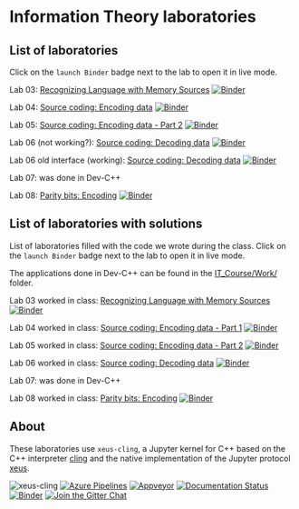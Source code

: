 # Information Theory laboratories

## List of laboratories

Click on the `launch Binder` badge next to the lab to open it in live mode.

 
<!-- Lab 03: [Random Data Generator](notebooks/L03_RandomDataGenerator.ipynb) [![Binder](https://mybinder.org/badge_logo.svg)](https://mybinder.org/v2/gh/nikcleju/xeus-cling/HEAD?urlpath=/lab/tree/notebooks/L03_RandomDataGenerator.ipynb)-->

Lab 03: [Recognizing Language with Memory Sources](L03_RecognizeLanguage.ipynb) [![Binder](https://mybinder.org/badge_logo.svg)](https://mybinder.org/v2/gh/nikcleju/IT_Course/HEAD?urlpath=/lab/tree/Labs/Jupyter/L03_RecognizeLanguage.ipynb)

Lab 04: [Source coding: Encoding data](L04_SourceCoding_Encoding.ipynb) [![Binder](https://mybinder.org/badge_logo.svg)](https://mybinder.org/v2/gh/nikcleju/IT_Course/HEAD?urlpath=/lab/tree/Labs/Jupyter/L04_SourceCoding_Encoding.ipynb)

Lab 05: [Source coding: Encoding data - Part 2](L05_SourceCoding_Encoding_Part2.ipynb) [![Binder](https://mybinder.org/badge_logo.svg)](https://mybinder.org/v2/gh/nikcleju/IT_Course/HEAD?urlpath=/lab/tree/Labs/Jupyter/L05_SourceCoding_Encoding_Part2.ipynb)

Lab 06 (not working?): [Source coding: Decoding data](L06_SourceCoding_Decoding.ipynb) [![Binder](https://mybinder.org/badge_logo.svg)](https://mybinder.org/v2/gh/nikcleju/IT_Course/HEAD?filepath=Labs/Jupyter/L06_SourceCoding_Decoding.ipynb)

Lab 06 old interface (working): [Source coding: Decoding data](L06_SourceCoding_Decoding.ipynb) [![Binder](https://mybinder.org/badge_logo.svg)](https://mybinder.org/v2/gh/nikcleju/IT_Course/HEAD?urlpath=/lab/tree/Labs/Jupyter/L06_SourceCoding_Decoding.ipynb)

Lab 07: was done in Dev-C++

Lab 08: [Parity bits: Encoding](L08_ParityBit_Encoding.ipynb) [![Binder](https://mybinder.org/badge_logo.svg)](https://mybinder.org/v2/gh/nikcleju/IT_Course/HEAD?urlpath=/lab/tree/Labs/Jupyter/L08_ParityBit_Encoding.ipynb)


## List of laboratories with solutions

List of laboratories filled with the code we wrote during the class. Click on the `launch Binder` badge next to the lab to open it in live mode.

The applications done in Dev-C++ can be found in the [IT_Course/Work/](../../IT_Course/Work/) folder.

Lab 03 worked in class: [Recognizing Language with Memory Sources](L03_RecognizeLanguage_WorkedInClass.ipynb) [![Binder](https://mybinder.org/badge_logo.svg)](https://mybinder.org/v2/gh/nikcleju/IT_Course/HEAD?urlpath=/lab/tree/Labs/Jupyter/L03_RecognizeLanguage_WorkedInClass.ipynb)

Lab 04 worked in class: [Source coding: Encoding data - Part 1](L04_SourceCoding_Encoding_WorkedInClassWeek04.ipynb) [![Binder](https://mybinder.org/badge_logo.svg)](https://mybinder.org/v2/gh/nikcleju/IT_Course/HEAD?urlpath=/lab/tree/Labs/Jupyter/L04_SourceCoding_Encoding_WorkedInClassWeek04.ipynb)

Lab 05 worked in class: [Source coding: Encoding data - Part 2](L05_SourceCoding_Encoding_Part2_WorkedInClass.ipynb) [![Binder](https://mybinder.org/badge_logo.svg)](https://mybinder.org/v2/gh/nikcleju/IT_Course/HEAD?urlpath=/lab/tree/Labs/Jupyter/L05_SourceCoding_Encoding_Part2_WorkedInClass.ipynb)

Lab 06 worked in class: [Source coding: Decoding data](L06_SourceCoding_Decoding_WorkedInClass.ipynb) [![Binder](https://mybinder.org/badge_logo.svg)](https://mybinder.org/v2/gh/nikcleju/IT_Course/HEAD?urlpath=/lab/tree/Labs/Jupyter/L06_SourceCoding_Decoding_WorkedInClass.ipynb)

Lab 07: was done in Dev-C++

Lab 08 worked in class: [Parity bits: Encoding](L08_ParityBit_Encoding_WorkedInClass.ipynb) [![Binder](https://mybinder.org/badge_logo.svg)](https://mybinder.org/v2/gh/nikcleju/IT_Course/HEAD?urlpath=/lab/tree/Labs/Jupyter/L08_ParityBit_Encoding_WorkedInClass.ipynb)


## About

These laboratories use `xeus-cling`, a Jupyter kernel for C++ based on the C++ interpreter [cling](https://github.com/root-project/cling) and
the native implementation of the Jupyter protocol [xeus](https://github.com/jupyter-xeus/xeus).

![xeus-cling](docs/source/xeus-cling.svg)
[![Azure Pipelines](https://dev.azure.com/jupyter-xeus/jupyter-xeus/_apis/build/status/jupyter-xeus.xeus-cling?branchName=master)](https://dev.azure.com/jupyter-xeus/jupyter-xeus/_build/latest?definitionId=4&branchName=master)
[![Appveyor](https://ci.appveyor.com/api/projects/status/qn0wskxlvy52utuv?svg=true)](https://ci.appveyor.com/project/jupyter-xeus/xeus-cling)
[![Documentation Status](http://readthedocs.org/projects/xeus-cling/badge/?version=latest)](https://xeus-cling.readthedocs.io/en/latest/?badge=latest)
[![Binder](https://img.shields.io/badge/launch-binder-brightgreen.svg)](https://mybinder.org/v2/gh/jupyter-xeus/xeus-cling/stable?filepath=notebooks/xcpp.ipynb)
[![Join the Gitter Chat](https://badges.gitter.im/Join%20Chat.svg)](https://gitter.im/QuantStack/Lobby?utm_source=badge&utm_medium=badge&utm_campaign=pr-badge&utm_content=badge)


